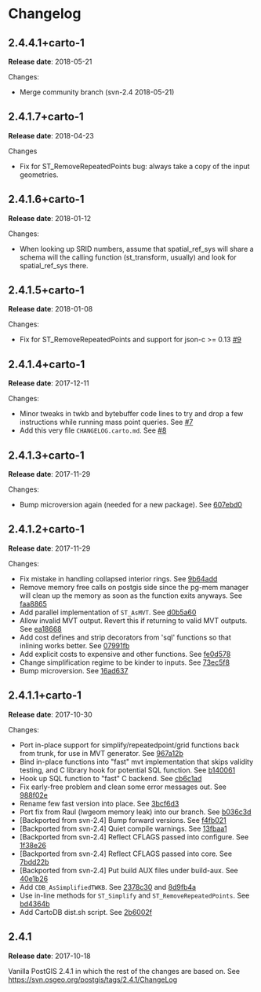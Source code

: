 # Changelog

## 2.4.4.1+carto-1

**Release date**: 2018-05-21

Changes:
- Merge community branch (svn-2.4 2018-05-21)

## 2.4.1.7+carto-1

**Release date**: 2018-04-23

Changes
- Fix for ST_RemoveRepeatedPoints bug: always take a copy of the input geometries.

## 2.4.1.6+carto-1

**Release date**: 2018-01-12

Changes:
- When looking up SRID numbers, assume that spatial_ref_sys will share a schema will the calling function (st_transform, usually) and look for spatial_ref_sys there.

## 2.4.1.5+carto-1

**Release date**: 2018-01-08

Changes:
- Fix for ST_RemoveRepeatedPoints and support for json-c >= 0.13 [#9](https://github.com/CartoDB/postgis/pull/9)


## 2.4.1.4+carto-1

**Release date**: 2017-12-11

Changes:
- Minor tweaks in twkb and bytebuffer code lines to try and drop a few instructions while running mass point queries. See [#7](https://github.com/CartoDB/postgis/pull/7)
- Add this very file `CHANGELOG.carto.md`. See [#8](https://github.com/CartoDB/postgis/pull/8)


## 2.4.1.3+carto-1

**Release date**: 2017-11-29

Changes:
- Bump microversion again (needed for a new package). See [607ebd0](https://github.com/CartoDB/postgis/commit/3a51a613be7a79757e181ed7c446973eac081ad5)


## 2.4.1.2+carto-1

**Release date**: 2017-11-29

Changes:
- Fix mistake in handling collapsed interior rings. See [9b64add](https://github.com/CartoDB/postgis/commit/9b64add747f0c89935a791beea75b7190df78467)
- Remove memory free calls on postgis side since the pg-mem manager will clean up the memory as soon as the function exits anyways. See [faa8865](https://github.com/CartoDB/postgis/commit/faa8865e423ce876a74598c530dfe2bb8ca03266)
- Add parallel implementation of `ST_AsMVT`. See [d0b5a60](https://github.com/CartoDB/postgis/commit/d0b5a608deae376cea00ebd52fffea5940e03629)
- Allow invalid MVT output. Revert this if returning to valid MVT outputs. See [ea18668](https://github.com/CartoDB/postgis/commit/ea186680700e9bbaa0b53981f6366959179ca5f1)
- Add cost defines and strip decorators from 'sql' functions so that inlining works better. See [07991fb](https://github.com/CartoDB/postgis/commit/07991fbabb053e7e965cbce7526a2e9edc5bbe06)
- Add explicit costs to expensive and other functions. See [fe0d578](https://github.com/CartoDB/postgis/commit/fe0d5780a1b6f3fa728b747e0d431ad7f8e46f8d)
- Change simplification regime to be kinder to inputs. See [73ec5f8](https://github.com/CartoDB/postgis/commit/73ec5f89fa3a3c07c9d57b4f7112f2dd9131a67d)
- Bump microversion. See [16ad637](https://github.com/CartoDB/postgis/commit/16ad63789f299050ffabd820b244b3ba2046a22c)


## 2.4.1.1+carto-1

**Release date**: 2017-10-30

Changes:
- Port in-place support for simplify/repeatedpoint/grid functions back from trunk, for use in MVT generator. See [967a12b](https://github.com/CartoDB/postgis/commit/967a12befc4d0185ef8897e7533faeb456e8981f)
- Bind in-place functions into "fast" mvt implementation that skips validity testing, and C library hook for potential SQL function. See [b140061](https://github.com/CartoDB/postgis/commit/b140061bd65ff3ee97d10ca1d24b62ff6c3cf05c)
- Hook up SQL function to "fast" C backend. See [cb6c1ad](https://github.com/CartoDB/postgis/commit/cb6c1ade4ec1703239f1f11b5137b775f3554456)
- Fix early-free problem and clean some error messages out. See [988f02e](https://github.com/CartoDB/postgis/commit/988f02ef08ba96a7ec88ed333574a871f6724756)
- Rename few fast version into place. See [3bcf6d3](https://github.com/CartoDB/postgis/commit/3bcf6d3dfec03d5ecf5ab9e93fce263aa59a581a)
- Port fix from Raul (lwgeom memory leak) into our branch. See [b036c3d](https://github.com/CartoDB/postgis/commit/b036c3d74c5eb034477fdb9b6b074769decf5d52)
- [Backported from svn-2.4] Bump forward versions. See [f4fb021](https://github.com/CartoDB/postgis/commit/f4fb0212eb3f0083bc90b0e21e79c95a0635399e)
- [Backported from svn-2.4] Quiet compile warnings. See [13fbaa1](https://github.com/CartoDB/postgis/commit/13fbaa1363e9c6c89931be973db1c00580ecc217)
- [Backported from svn-2.4] Reflect CFLAGS passed into configure. See [1f38e26](https://github.com/CartoDB/postgis/commit/1f38e26aed35169927ecc79e9c015de1fc745011)
- [Backported from svn-2.4] Reflect CFLAGS passed into core. See [7bdd22b](https://github.com/CartoDB/postgis/commit/7bdd22b098ce9bbdc575dd468cad4678cac20284)
- [Backported from svn-2.4] Put build AUX files under build-aux. See [40e1b26](https://github.com/CartoDB/postgis/commit/40e1b2607e8121c90cbf410ae6d00c30b872e91c)
- Add `CDB_AsSimplifiedTWKB`. See [2378c30](https://github.com/CartoDB/postgis/commit/2378c3083afa2e7f954f82912742dda0a92401b4) and [8d9fb4a](https://github.com/CartoDB/postgis/commit/8d9fb4a6fef342287b2eaa432c11251e1b897a10)
- Use in-line methods for `ST_Simplify` and `ST_RemoveRepeatedPoints`. See [bd4364b](https://github.com/CartoDB/postgis/commit/bd4364b6ad11bbca4fc110697a7b3ccb39a52b30)
- Add CartoDB dist.sh script. See [2b6002f](https://github.com/CartoDB/postgis/commit/2b6002fbdce4bd920deac2e974f60244b53370e0)


## 2.4.1

**Release date**: 2017-10-18

Vanilla PostGIS 2.4.1 in which the rest of the changes are based on. See https://svn.osgeo.org/postgis/tags/2.4.1/ChangeLog
